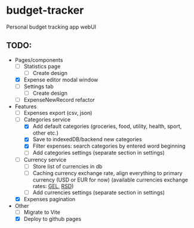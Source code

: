 # budget-tracker
Personal budget tracking app webUI

## TODO:
- Pages/components
    - [ ] Statistics page
        - [ ] Create design
    - [X] Expense editor modal window
    - [ ] Settings tab
        - [ ] Create design
    - [ ] ExpenseNewRecord refactor 
- Features
    - [ ] Expenses export (csv, json)
    - [ ] Categories service
        - [X] Add default categories (groceries, food, utility, health, sport, other etc.)
        - [X] Save to indexedDB/backend new categories
        - [X] Filter expenses: search categories by entered word beginning
        - [ ] Add categories settings (separate section in settings)
    - [ ] Currency service
        - [ ] Store list of currencies in db
        - [ ] Caching currency exchange rate, align everything to primary currency (USD or EUR for now) (available currencies exchange rates: [GEL](https://nbg.gov.ge/en/monetary-policy/currency), [RSD](https://kurs.resenje.org/doc/?shell#authentication))
        - [ ] Add currencies settings (separate section in settings)
    - [X] Expenses pagination
- Other
    - [ ] Migrate to Vite
    - [x] Deploy to github pages